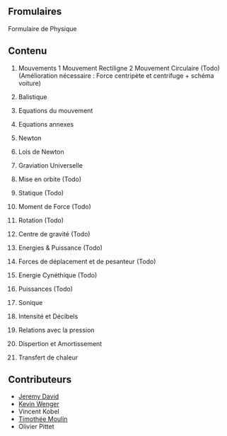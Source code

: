 
## Fromulaires

Formulaire de Physique

## Contenu

1. Mouvements
  1 Mouvement Rectiligne
  2 Mouvement Circulaire (Todo) (Amélioration nécessaire : Force centripète et centrifuge + schéma voiture)

2. Balistique
  1. Equations du mouvement
  2. Equations annexes

3. Newton
  1. Lois de Newton
  2. Graviation Universelle
  3. Mise en orbite (Todo)

4. Statique (Todo)
  1. Moment de Force (Todo)
  2. Rotation (Todo)
  3. Centre de gravité (Todo)

5. Energies & Puissance (Todo)
  1. Forces de déplacement et de pesanteur (Todo)
  2. Energie Cynéthique (Todo)
  3. Puissances (Todo)

6. Sonique
  1. Intensité et Décibels
  2. Relations avec la pression
  3. Dispertion et Amortissement

7. Transfert de chaleur

## Contributeurs

- [Jeremy David](https://github.com/ltouroumov)
- [Kevin Wenger](https://github.com/sudei)
- Vincent Kobel
- [Timothée Moulin](https://github.com/tehem)
- Olivier Pittet